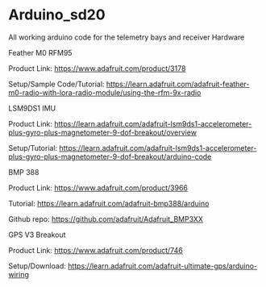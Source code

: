 # Arduino_sd20
All working arduino code for the telemetry bays and receiver
Hardware

Feather M0 RFM95

Product Link: https://www.adafruit.com/product/3178

Setup/Sample Code/Tutorial: https://learn.adafruit.com/adafruit-feather-m0-radio-with-lora-radio-module/using-the-rfm-9x-radio

LSM9DS1 IMU

Product Link: https://learn.adafruit.com/adafruit-lsm9ds1-accelerometer-plus-gyro-plus-magnetometer-9-dof-breakout/overview

Setup/Tutorial: https://learn.adafruit.com/adafruit-lsm9ds1-accelerometer-plus-gyro-plus-magnetometer-9-dof-breakout/arduino-code

BMP 388

Product Link: https://www.adafruit.com/product/3966

Tutorial: https://learn.adafruit.com/adafruit-bmp388/arduino

Github repo: https://github.com/adafruit/Adafruit_BMP3XX

GPS V3 Breakout

Product Link: https://www.adafruit.com/product/746

Setup/Download: https://learn.adafruit.com/adafruit-ultimate-gps/arduino-wiring
